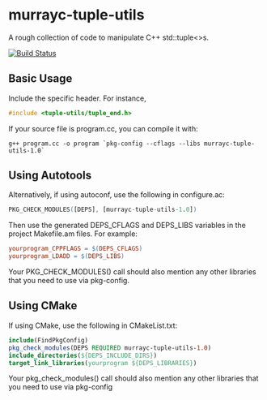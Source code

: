 # murrayc-tuple-utils
A rough collection of code to manipulate C++ std::tuple&lt;>s.

[![Build Status](https://travis-ci.org/murraycu/murrayc-tuple-utils.svg?branch=master)](https://travis-ci.org/murraycu/murrayc-tuple-utils)

## Basic Usage

Include the specific header. For instance,
```C++
#include <tuple-utils/tuple_end.h>
```

If your source file is program.cc, you can compile it with:
```shell
g++ program.cc -o program `pkg-config --cflags --libs murrayc-tuple-utils-1.0`
```

## Using Autotools

Alternatively, if using autoconf, use the following in configure.ac:
```m4
PKG_CHECK_MODULES([DEPS], [murrayc-tuple-utils-1.0])
```

Then use the generated DEPS_CFLAGS and DEPS_LIBS variables in the project Makefile.am files. For example:
```Makefile
yourprogram_CPPFLAGS = $(DEPS_CFLAGS)
yourprogram_LDADD = $(DEPS_LIBS)
```

Your PKG_CHECK_MODULES() call should also mention any other libraries that you need to use via pkg-config.

## Using CMake

If using CMake, use the following in CMakeList.txt:
```CMake
include(FindPkgConfig)
pkg_check_modules(DEPS REQUIRED murrayc-tuple-utils-1.0)
include_directories(${DEPS_INCLUDE_DIRS})
target_link_libraries(yourprogram ${DEPS_LIBRARIES})
```

Your pkg_check_modules() call should also mention any other libraries that you need to use via pkg-config
